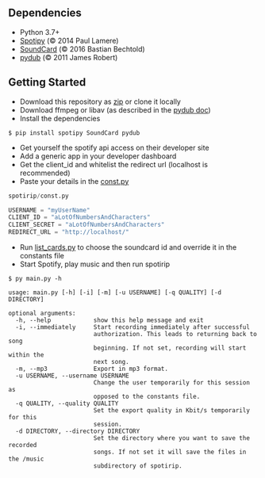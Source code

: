 ## Dependencies
- Python 3.7+
- [Spotipy](https://github.com/plamere/spotipy) (© 2014 Paul Lamere)
- [SoundCard](https://github.com/bastibe/SoundCard) (© 2016 Bastian Bechtold)
- [pydub](https://github.com/jiaaro/pydub) (© 2011 James Robert)

## Getting Started
- Download this repository as [zip](https://github.com/bttger/spotirip/archive/master.zip) or clone it locally
- Download ffmpeg or libav (as described in the [pydub doc](https://github.com/jiaaro/pydub#dependencies))
- Install the dependencies

```
$ pip install spotipy SoundCard pydub
```

- Get yourself the spotify api access on their developer site
- Add a generic app in your developer dashboard
- Get the client_id and whitelist the redirect url (localhost is recommended)
- Paste your details in the [const.py](spotirip/const.py)

```python
spotirip/const.py

USERNAME = "myUserName"
CLIENT_ID = "aLotOfNumbersAndCharacters"
CLIENT_SECRET = "aLotOfNumbersAndCharacters"
REDIRECT_URL = "http://localhost/"
```

- Run [list_cards.py](list_cards.py) to choose the soundcard id and override it in the constants file
- Start Spotify, play music and then run spotirip

```
$ py main.py -h

usage: main.py [-h] [-i] [-m] [-u USERNAME] [-q QUALITY] [-d DIRECTORY]

optional arguments:
  -h, --help            show this help message and exit
  -i, --immediately     Start recording immediately after successful
                        authorization. This leads to returning back to song
                        beginning. If not set, recording will start within the
                        next song.
  -m, --mp3             Export in mp3 format.
  -u USERNAME, --username USERNAME
                        Change the user temporarily for this session as
                        opposed to the constants file.
  -q QUALITY, --quality QUALITY
                        Set the export quality in Kbit/s temporarily for this
                        session.
  -d DIRECTORY, --directory DIRECTORY
                        Set the directory where you want to save the recorded
                        songs. If not set it will save the files in the /music
                        subdirectory of spotirip.
```
